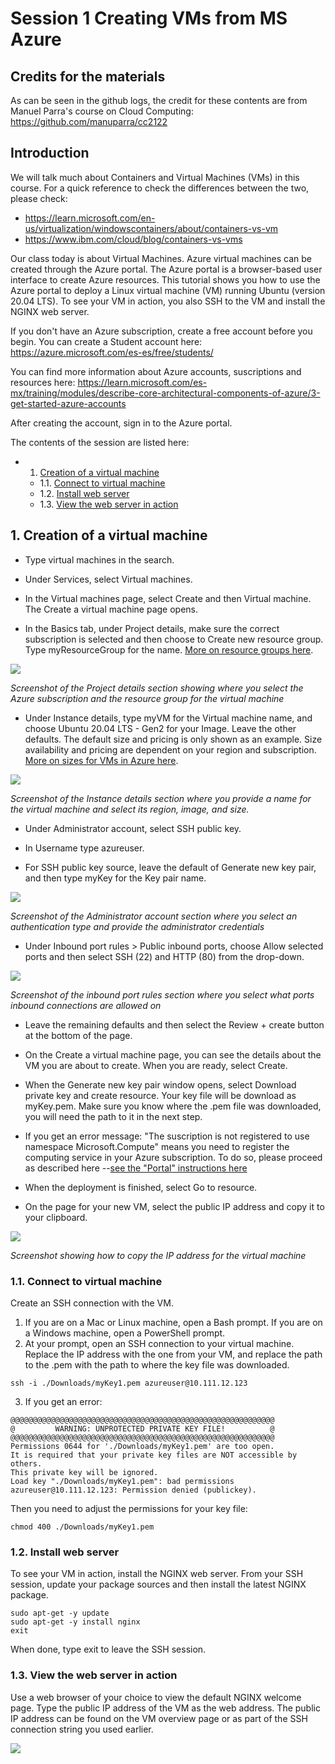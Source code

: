 # Session 1 Creating VMs from MS Azure

## Credits for the materials

As can be seen in the github logs, the credit for these contents are from Manuel Parra's course on Cloud Computing: 
https://github.com/manuparra/cc2122

## Introduction

We will talk much about Containers and Virtual Machines (VMs) in this course. For a quick reference to check the differences between the two, please check: 
* https://learn.microsoft.com/en-us/virtualization/windowscontainers/about/containers-vs-vm
* https://www.ibm.com/cloud/blog/containers-vs-vms

Our class today is about Virtual Machines. Azure virtual machines can be created through the Azure portal. The Azure portal is a browser-based user interface to create Azure resources. This tutorial shows you how to use the Azure portal to deploy a Linux virtual machine (VM) running Ubuntu (version 20.04 LTS). To see your VM in action, you also SSH to the VM and install the NGINX web server.

If you don't have an Azure subscription, create a free account before you begin. You can create a Student account here: https://azure.microsoft.com/es-es/free/students/

You can find more information about Azure accounts, suscriptions and resources here: 
https://learn.microsoft.com/es-mx/training/modules/describe-core-architectural-components-of-azure/3-get-started-azure-accounts

After creating the account, sign in to the Azure portal.

The contents of the session are listed here:
<!-- vscode-markdown-toc -->
* 1. [Creation of a virtual machine](#Createvirtualmachine)
	* 1.1. [Connect to virtual machine](#Connecttovirtualmachine)
	* 1.2. [Install web server](#Installwebserver)
	* 1.3. [View the web server in action](#Viewthewebserverinaction)

<!-- vscode-markdown-toc-config
	numbering=true
	autoSave=true
	/vscode-markdown-toc-config -->
<!-- /vscode-markdown-toc -->


##  1. <a name='Createvirtualmachine'></a>Creation of a virtual machine

- Type virtual machines in the search.

- Under Services, select Virtual machines.

- In the Virtual machines page, select Create and then Virtual machine. The Create a virtual machine page opens.

- In the Basics tab, under Project details, make sure the correct subscription is selected and then choose to Create new resource group. Type myResourceGroup for the name. [More on resource groups here](https://learn.microsoft.com/es-es/training/modules/control-and-organize-with-azure-resource-manager/2-principles-of-resource-groups).

![](https://docs.microsoft.com/en-us/azure/virtual-machines/linux/media/quick-create-portal/project-details.png)

*Screenshot of the Project details section showing where you select the Azure subscription and the resource group for the virtual machine*

- Under Instance details, type myVM for the Virtual machine name, and choose Ubuntu 20.04 LTS - Gen2 for your Image. Leave the other defaults. The default size and pricing is only shown as an example. Size availability and pricing are dependent on your region and subscription. [More on sizes for VMs in Azure here](https://learn.microsoft.com/en-us/azure/virtual-machines/sizes).

![](https://docs.microsoft.com/en-us/azure/virtual-machines/linux/media/quick-create-portal/instance-details.png)


*Screenshot of the Instance details section where you provide a name for the virtual machine and select its region, image, and size.*

- Under Administrator account, select SSH public key.

- In Username type azureuser.

- For SSH public key source, leave the default of Generate new key pair, and then type myKey for the Key pair name.

![](https://docs.microsoft.com/en-us/azure/virtual-machines/linux/media/quick-create-portal/administrator-account.png)

*Screenshot of the Administrator account section where you select an authentication type and provide the administrator credentials*

- Under Inbound port rules > Public inbound ports, choose Allow selected ports and then select SSH (22) and HTTP (80) from the drop-down.

![](https://docs.microsoft.com/en-us/azure/virtual-machines/linux/media/quick-create-portal/inbound-port-rules.png)

*Screenshot of the inbound port rules section where you select what ports inbound connections are allowed on*

- Leave the remaining defaults and then select the Review + create button at the bottom of the page.

- On the Create a virtual machine page, you can see the details about the VM you are about to create. When you are ready, select Create.

- When the Generate new key pair window opens, select Download private key and create resource. Your key file will be download as myKey.pem. Make sure you know where the .pem file was downloaded, you will need the path to it in the next step.

- If you get an error message: "The suscription is not registered to use namespace Microsoft.Compute" means you need to register the computing service in your Azure subscription. To do so, please proceed as described here --[see the "Portal" instructions here](https://learn.microsoft.com/en-us/azure/azure-resource-manager/troubleshooting/error-register-resource-provider?tabs=azure-portal#solution-3---azure-portal)

- When the deployment is finished, select Go to resource.

- On the page for your new VM, select the public IP address and copy it to your clipboard.

![](https://docs.microsoft.com/en-us/azure/virtual-machines/linux/media/quick-create-portal/ip-address.png)

*Screenshot showing how to copy the IP address for the virtual machine*

###  1.1. <a name='Connecttovirtualmachine'></a>Connect to virtual machine

Create an SSH connection with the VM.

1. If you are on a Mac or Linux machine, open a Bash prompt. If you are on a Windows machine, open a PowerShell prompt.
2. At your prompt, open an SSH connection to your virtual machine. Replace the IP address with the one from your VM, and replace the path to the .pem with the path to where the key file was downloaded.

```
ssh -i ./Downloads/myKey1.pem azureuser@10.111.12.123
```

3. If you get an error: 
```
@@@@@@@@@@@@@@@@@@@@@@@@@@@@@@@@@@@@@@@@@@@@@@@@@@@@@@@@@@@
@         WARNING: UNPROTECTED PRIVATE KEY FILE!          @
@@@@@@@@@@@@@@@@@@@@@@@@@@@@@@@@@@@@@@@@@@@@@@@@@@@@@@@@@@@
Permissions 0644 for './Downloads/myKey1.pem' are too open.
It is required that your private key files are NOT accessible by others.
This private key will be ignored.
Load key "./Downloads/myKey1.pem": bad permissions
azureuser@10.111.12.123: Permission denied (publickey).
```
Then you need to adjust the permissions for your key file: 
```
chmod 400 ./Downloads/myKey1.pem
```
###  1.2. <a name='Installwebserver'></a>Install web server

To see your VM in action, install the NGINX web server. From your SSH session, update your package sources and then install the latest NGINX package.

```
sudo apt-get -y update
sudo apt-get -y install nginx
exit

```

When done, type exit to leave the SSH session.

###  1.3. <a name='Viewthewebserverinaction'></a>View the web server in action

Use a web browser of your choice to view the default NGINX welcome page. Type the public IP address of the VM as the web address. The public IP address can be found on the VM overview page or as part of the SSH connection string you used earlier.

![](https://docs.microsoft.com/en-us/azure/virtual-machines/linux/media/quick-create-portal/nginx.png)
